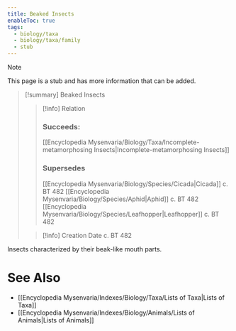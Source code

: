 ```yaml
---
title: Beaked Insects
enableToc: true
tags:
  - biology/taxa
  - biology/taxa/family
  - stub
---
```


> [!note]
> This page is a stub and has more information that can be added.

> [!summary] Beaked Insects
> > [!info] Relation
> > ### Succeeds:
> > [[Encyclopedia Mysenvaria/Biology/Taxa/Incomplete-metamorphosing Insects|Incomplete-metamorphosing Insects]]
> > ### Supersedes 
> > [[Encyclopedia Mysenvaria/Biology/Species/Cicada|Cicada]] c. BT 482
> > [[Encyclopedia Mysenvaria/Biology/Species/Aphid|Aphid]] c. BT 482
> > [[Encyclopedia Mysenvaria/Biology/Species/Leafhopper|Leafhopper]] c. BT 482
>
> > [!info] Creation Date
> > c. BT 482

Insects characterized by their beak-like mouth parts.

# See Also
- [[Encyclopedia Mysenvaria/Indexes/Biology/Taxa/Lists of Taxa|Lists of Taxa]]
- [[Encyclopedia Mysenvaria/Indexes/Biology/Animals/Lists of Animals|Lists of Animals]]
